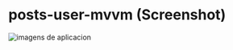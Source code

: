 # posts-user-mvvm (Screenshot)

![imagens de aplicacion](https://user-images.githubusercontent.com/2982625/71123543-e6e5c500-21b0-11ea-9109-d9214d3f9df4.png)
